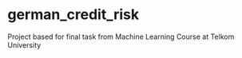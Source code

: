 # german_credit_risk
Project based for final task from Machine Learning Course at Telkom University
